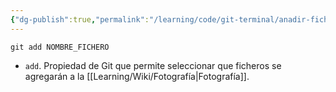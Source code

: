 ```yaml
---
{"dg-publish":true,"permalink":"/learning/code/git-terminal/anadir-ficheros-a-la-fotografia-en-git/","created":"2024-03-27T16:18","updated":"2024-03-27T16:18"}
---
```


```shell
git add NOMBRE_FICHERO
```
- `add`. Propiedad de Git que permite seleccionar que ficheros se agregarán a la [[Learning/Wiki/Fotografía\|Fotografía]].